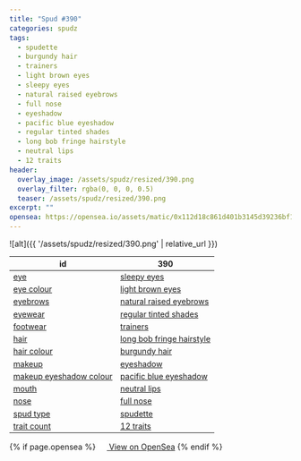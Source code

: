 ```yaml
---
title: "Spud #390"
categories: spudz
tags:
  - spudette
  - burgundy hair
  - trainers
  - light brown eyes
  - sleepy eyes
  - natural raised eyebrows
  - full nose
  - eyeshadow
  - pacific blue eyeshadow
  - regular tinted shades
  - long bob fringe hairstyle
  - neutral lips
  - 12 traits
header:
  overlay_image: /assets/spudz/resized/390.png
  overlay_filter: rgba(0, 0, 0, 0.5)
  teaser: /assets/spudz/resized/390.png
excerpt: ""
opensea: https://opensea.io/assets/matic/0x112d18c861d401b3145d39236bf149f01e18beed/390
---
```

![alt]({{ '/assets/spudz/resized/390.png' | relative_url }})

| id | 390 |
|-|-|
| <a href="/traits/eye/#trait-type">eye</a> | <a href="/traits/eye/sleepy-eyes/1/#trait">sleepy eyes</a> |
| <a href="/traits/eye-colour/#trait-type">eye colour</a> | <a href="/traits/eye-colour/light-brown-eyes/1/#trait">light brown eyes</a> |
| <a href="/traits/eyebrows/#trait-type">eyebrows</a> | <a href="/traits/eyebrows/natural-raised-eyebrows/1/#trait">natural raised eyebrows</a> |
| <a href="/traits/eyewear/#trait-type">eyewear</a> | <a href="/traits/eyewear/regular-tinted-shades/1/#trait">regular tinted shades</a> |
| <a href="/traits/footwear/#trait-type">footwear</a> | <a href="/traits/footwear/trainers/1/#trait">trainers</a> |
| <a href="/traits/hair/#trait-type">hair</a> | <a href="/traits/hair/long-bob-fringe-hairstyle/1/#trait">long bob fringe hairstyle</a> |
| <a href="/traits/hair-colour/#trait-type">hair colour</a> | <a href="/traits/hair-colour/burgundy-hair/1/#trait">burgundy hair</a> |
| <a href="/traits/makeup/#trait-type">makeup</a> | <a href="/traits/makeup/eyeshadow/1/#trait">eyeshadow</a> |
| <a href="/traits/makeup-eyeshadow-colour/#trait-type">makeup eyeshadow colour</a> | <a href="/traits/makeup-eyeshadow-colour/pacific-blue-eyeshadow/1/#trait">pacific blue eyeshadow</a> |
| <a href="/traits/mouth/#trait-type">mouth</a> | <a href="/traits/mouth/neutral-lips/1/#trait">neutral lips</a> |
| <a href="/traits/nose/#trait-type">nose</a> | <a href="/traits/nose/full-nose/1/#trait">full nose</a> |
| <a href="/traits/spud-type/#trait-type">spud type</a> | <a href="/traits/spud-type/spudette/1/#trait">spudette</a> |
| <a href="/traits/trait-count/#trait-type">trait count</a> | <a href="/traits/trait-count/12-traits/1/#trait">12 traits</a> |

{% if page.opensea %}
<a href="{{page.opensea}}" class="btn btn--info" onclick="window.open(this.href, '_blank'); return false;"><img src="/assets/images/opensea.svg" width="16px"><span>  View on OpenSea</span></a>
{% endif %}
